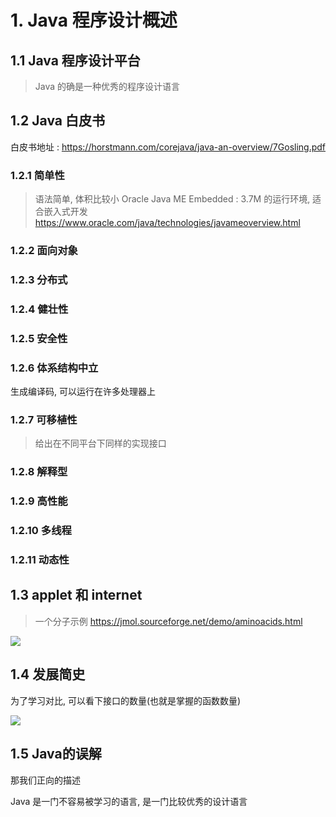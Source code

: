 # 1. Java 程序设计概述

## 1.1 Java 程序设计平台

> Java 的确是一种优秀的程序设计语言

## 1.2 Java 白皮书

白皮书地址 : https://horstmann.com/corejava/java-an-overview/7Gosling.pdf

### 1.2.1 简单性

> 语法简单, 体积比较小
> Oracle Java ME Embedded : 3.7M 的运行环境, 适合嵌入式开发
> https://www.oracle.com/java/technologies/javameoverview.html

### 1.2.2 面向对象

### 1.2.3 分布式

### 1.2.4 健壮性

### 1.2.5 安全性

### 1.2.6 体系结构中立

生成编译码, 可以运行在许多处理器上

### 1.2.7 可移植性

> 给出在不同平台下同样的实现接口

### 1.2.8 解释型

### 1.2.9 高性能

### 1.2.10 多线程

### 1.2.11 动态性

## 1.3 applet 和 internet

> 一个分子示例
> https://jmol.sourceforge.net/demo/aminoacids.html

![](https://file.wulicode.com/doc/20230509/1683641549192.png)

## 1.4 发展简史

为了学习对比, 可以看下接口的数量(也就是掌握的函数数量)

![](https://file.wulicode.com/doc/20230509/1683641699449.png)

## 1.5 Java的误解

那我们正向的描述

Java 是一门不容易被学习的语言, 是一门比较优秀的设计语言